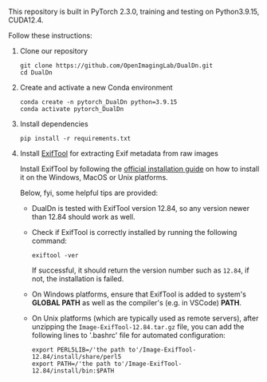 This repository is built in PyTorch 2.3.0, training and testing on Python3.9.15, CUDA12.4.

Follow these instructions:

1. Clone our repository

    ```
    git clone https://github.com/OpenImagingLab/DualDn.git
    cd DualDn
    ```

2. Create and activate a new Conda environment

    ```
    conda create -n pytorch_DualDn python=3.9.15
    conda activate pytorch_DualDn
    ```

    
3. Install dependencies

    ```
    pip install -r requirements.txt
    ```

    
4. Install [ExifTool](https://exiftool.org/) for extracting Exif metadata from raw images
   
   Install ExifTool by following the [official installation guide](https://exiftool.org/install.html) on how to install it on the Windows, MacOS or Unix platforms.
   
   Below, fyi, some helpful tips are provided:

   - DualDn is tested with ExifTool version 12.84, so any version newer than 12.84 should work as well.
   - Check if ExifTool is correctly installed by running the following command:
      ```
      exiftool -ver
      ```
      If successful, it should return the version number such as `12.84`, if not, the installation is failed.

   - On Windows platforms, ensure that ExifTool is added to system's **GLOBAL PATH** as well as the compiler's (e.g. in VSCode) **PATH**.
   - On Unix platforms (which are typically used as remote servers), after unzipping the `Image-ExifTool-12.84.tar.gz` file, you can add the following lines to '.bashrc' file for automated configuration:
      ```
      export PERL5LIB=/'the path to'/Image-ExifTool-12.84/install/share/perl5
      export PATH=/'the path to'/Image-ExifTool-12.84/install/bin:$PATH
      ```    
